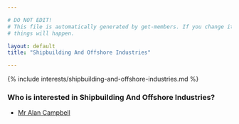 ```yaml
---

# DO NOT EDIT!
# This file is automatically generated by get-members. If you change it, bad
# things will happen.

layout: default
title: "Shipbuilding And Offshore Industries"

---
```


{% include interests/shipbuilding-and-offshore-industries.md %}

### Who is interested in Shipbuilding And Offshore Industries?


* [Mr Alan Campbell](../members/mr-alan-campbell.html)
